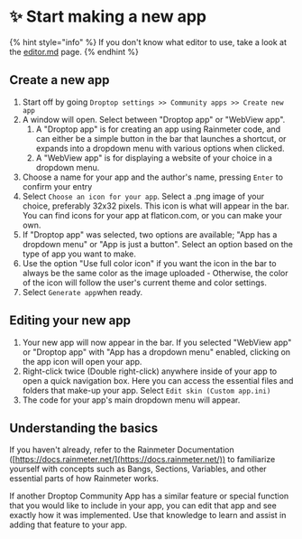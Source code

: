 # ✨ Start making a new app

{% hint style="info" %}
If you don't know what editor to use, take a look at the [editor.md](../tips/editor.md "mention") page.
{% endhint %}

## Create a new app

1. Start off by going `Droptop settings >> Community apps >> Create new app`
2. A window will open. Select between "Droptop app" or "WebView app".&#x20;
   1. A "Droptop app" is for creating an app using Rainmeter code, and can either be a simple button in the bar that launches a shortcut, or expands into a dropdown menu with various options when clicked.
   2. A "WebView app" is for displaying a website of your choice in a dropdown menu.
3. Choose a name for your app and the author's name, pressing `Enter` to confirm your entry
4. Select `Choose an icon for your app`. Select a .png image of your choice, preferably 32x32 pixels. This icon is what will appear in the bar. You can find icons for your app at flaticon.com, or you can make your own.
5. If "Droptop app" was selected, two options are available; "App has a dropdown menu" or "App is just a button". Select an option based on the type of app you want to make.
6. Use the option "Use full color icon" if you want the icon in the bar to always be the same color as the image uploaded - Otherwise, the color of the icon will follow the user's current theme and color settings.
7. Select `Generate app`when ready.

## Editing your new app

1. Your new app will now appear in the bar. If you selected "WebView app" or "Droptop app" with "App has a dropdown menu" enabled, clicking on the app icon will open your app.
2. Right-click twice (Double right-click) anywhere inside of your app to open a quick navigation box. Here you can access the essential files and folders that make-up your app. Select `Edit skin (Custom app.ini)`
3. The code for your app's main dropdown menu will appear.

## Understanding the basics

If you haven't already, refer to the Rainmeter Documentation ([https://docs.rainmeter.net/](https://docs.rainmeter.net/)) to familiarize yourself with concepts such as Bangs, Sections, Variables, and other essential parts of how Rainmeter works.&#x20;

If another Droptop Community App has a similar feature or special function that you would like to include in your app, you can edit that app and see exactly how it was implemented. Use that knowledge to learn and assist in adding that feature to your app.

